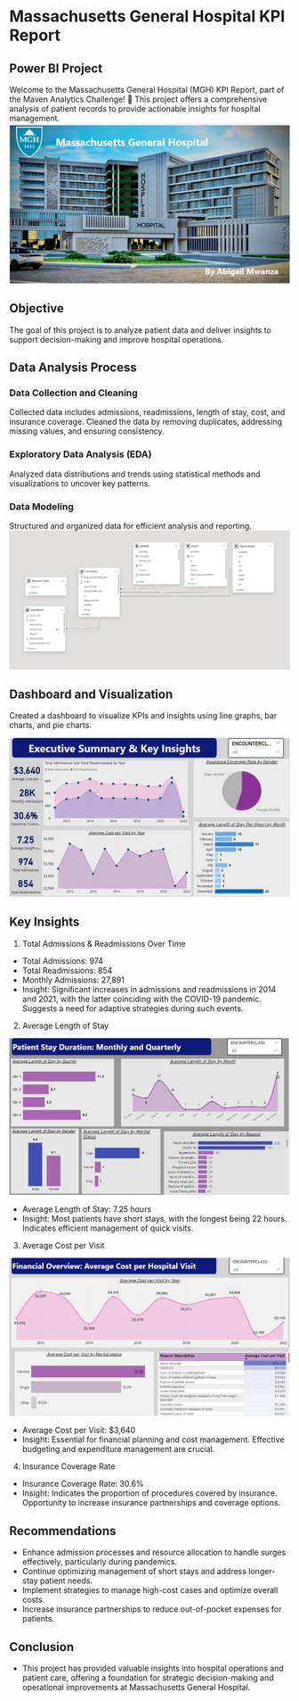 # Massachusetts General Hospital KPI Report
## Power BI Project

Welcome to the Massachusetts General Hospital (MGH) KPI Report, part of the Maven Analytics Challenge! 🎉 This project offers a comprehensive analysis of patient records to provide actionable insights for hospital management.
![](https://github.com/abigailmwanza/hospital_analysis/blob/main/h2.png)

## Objective
The goal of this project is to analyze patient data and deliver insights to support decision-making and improve hospital operations.

## Data Analysis Process
### Data Collection and Cleaning
Collected data includes admissions, readmissions, length of stay, cost, and insurance coverage.
Cleaned the data by removing duplicates, addressing missing values, and ensuring consistency.
### Exploratory Data Analysis (EDA)
Analyzed data distributions and trends using statistical methods and visualizations to uncover key patterns.
### Data Modeling
Structured and organized data for efficient analysis and reporting.
![](https://github.com/abigailmwanza/hospital_analysis/blob/main/h222.png)

## Dashboard and Visualization
Created a dashboard to visualize KPIs and insights using line graphs, bar charts, and pie charts.

![](https://github.com/abigailmwanza/hospital_analysis/blob/main/h21.png)

## Key Insights
1. Total Admissions & Readmissions Over Time
- Total Admissions: 974
- Total Readmissions: 854
- Monthly Admissions: 27,891
- Insight: Significant increases in admissions and readmissions in 2014 and 2021, with the latter coinciding with the COVID-19 pandemic. Suggests a need for adaptive strategies during such events.
2. Average Length of Stay
  
  ![](https://github.com/abigailmwanza/hospital_analysis/blob/main/h23.png)
  
- Average Length of Stay: 7.25 hours
- Insight: Most patients have short stays, with the longest being 22 hours. Indicates efficient management of quick visits.
3. Average Cost per Visit
  
  ![](https://github.com/abigailmwanza/hospital_analysis/blob/main/h333.png)
  
- Average Cost per Visit: $3,640
- Insight: Essential for financial planning and cost management. Effective budgeting and expenditure management are crucial.
4. Insurance Coverage Rate
- Insurance Coverage Rate: 30.6%
- Insight: Indicates the proportion of procedures covered by insurance. Opportunity to increase insurance partnerships and coverage options.
## Recommendations
- Enhance admission processes and resource allocation to handle surges effectively, particularly during pandemics.
- Continue optimizing management of short stays and address longer-stay patient needs.
- Implement strategies to manage high-cost cases and optimize overall costs.
- Increase insurance partnerships to reduce out-of-pocket expenses for patients.
## Conclusion
- This project has provided valuable insights into hospital operations and patient care, offering a foundation for strategic decision-making and operational improvements at Massachusetts General Hospital.

